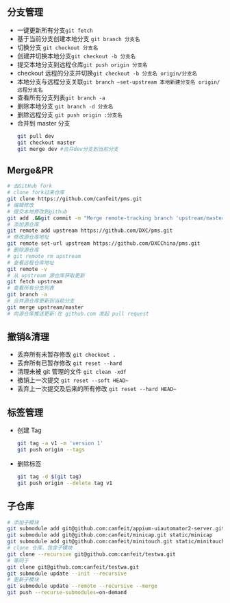 ## 分支管理

- 一键更新所有分支`git fetch`
- 基于当前分支创建本地分支 `git branch 分支名`
- 切换分支 `git checkout 分支名`
- 创建并切换本地分支`git checkout -b 分支名`
- 提交本地分支到远程仓库`git push origin 分支名`
- checkout 远程的分支并切换`git checkout -b 分支名 origin/分支名`
- 本地分支与远程分支关联`git branch –set-upstream 本地新建分支名 origin/远程分支名`
- 查看所有分支列表`git branch -a`
- 删除本地分支 `git branch -d 分支名`
- 删除远程分支 `git push origin :分支名`
- 合并到 master 分支
  ```bash
  git pull dev
  git checkout master
  git merge dev #合并dev分支到当前分支
  ```

## Merge&PR

```bash
# 去GitHub fork
# clone fork过来仓库
git clone https://github.com/canfeit/pms.git
# 编辑修改
# 提交本地修改到github
git add .&&git commit -m "Merge remote-tracking branch 'upstream/master'"&&git push
# 添加源仓库
git remote add upstream https://github.com/DXC/pms.git
# 修改源仓库地址
git remote set-url upstream https://github.com/DXCChina/pms.git
# 删除源仓库
# git remote rm upstream
# 查看远程仓库地址
git remote -v
# 从 upstream 源仓库获取更新
git fetch upstream
# 查看所有分支列表
git branch -a
# 合并源仓库更新到当前分支
git merge upstream/master
# 向源仓库推送更新:在 github.com 发起 pull request
```

## 撤销&清理

- 丢弃所有未暂存修改 `git checkout .`
- 丢弃所有已暂存修改 `git reset --hard`
- 清理未被 git 管理的文件 `git clean -xdf`
- 撤销上一次提交 `git reset --soft HEAD~`
- 丢弃上一次提交及后来的所有修改 `git reset --hard HEAD~`

## 标签管理

- 创建 Tag

  ```bash
  git tag -a v1 -m 'version 1'
  git push origin --tags
  ```

- 删除标签

  ```bash
  git tag -d $(git tag)
  git push origin --delete tag v1
  ```

## 子仓库

```bash
# 添加子模块
git submodule add git@github.com:canfeit/appium-uiautomator2-server.git static/uiautomator2
git submodule add git@github.com:canfeit/minicap.git static/minicap
git submodule add git@github.com:canfeit/minitouch.git static/minitouch
# clone 仓库，包含子模块
git clone --recursive git@github.com:canfeit/testwa.git
# 等同于
git clone git@github.com:canfeit/testwa.git
git submodule update --init --recursive
# 更新子模块
git submodule update --remote --recursive --merge
git push --recurse-submodules=on-demand
```
